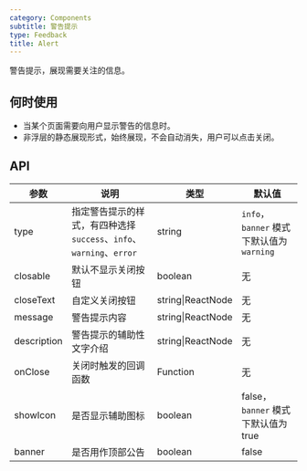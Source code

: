 ```yaml
---
category: Components
subtitle: 警告提示
type: Feedback
title: Alert
---
```


警告提示，展现需要关注的信息。

## 何时使用

- 当某个页面需要向用户显示警告的信息时。
- 非浮层的静态展现形式，始终展现，不会自动消失，用户可以点击关闭。

## API

| 参数        | 说明                                                      | 类型        | 默认值 |
|----------- |---------------------------------------------------------  | ---------- |-------|
| type       | 指定警告提示的样式，有四种选择 `success`、`info`、`warning`、`error`   | string     | `info`，`banner` 模式下默认值为 `warning`    |
| closable   | 默认不显示关闭按钮                                  | boolean   | 无    |
| closeText  | 自定义关闭按钮                                     | string\|ReactNode   | 无    |
| message    | 警告提示内容                                       | string\|ReactNode   | 无    |
| description | 警告提示的辅助性文字介绍                            | string\|ReactNode   | 无    |
| onClose     | 关闭时触发的回调函数                                | Function   | 无    |
| showIcon   | 是否显示辅助图标                                 | boolean   | false，`banner` 模式下默认值为 true    |
| banner   | 是否用作顶部公告                                 | boolean   | false    |
